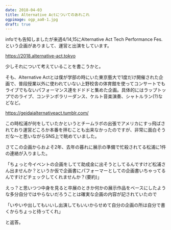 ```yaml
---
date: 2018-04-03
title: Alternative Actについてのあれこれ
ogpimage: ogp_aa0-1.jpg
draft: true
---
```


infoでも告知しましたが来週4/14,15にAlternative Act Tech Performance Fes.という企画がありまして、運営と出演をしています。

<https://2018.alternative-act.tokyo>

少しそれについて考えていることを書こうかと。

<!--more-->

そも、Alternative Actとは僕が学部の時にいた東京藝大で1度だけ開催された企画で、普段授業以外に使われていない上野校舎の体育館を使ってコンサートでもライブでもないパフォーマンス達をドドドと集めた企画。具体的にはラップトップでのライブ、コンテンポラリーダンス、ケルト音楽演奏、シャトルラン(?)などなど。

<https://geidaialternativeact.tumblr.com/>

この時松浦が何をしていたかというとチームラボの出張でアメリカにすっ飛ばされており運営どころか本番を拝むことも出来なかったのですが、非常に面白そうだな〜と思いながらSNS上で眺めていました。



さてこの企画からおよそ2年、去年の暮れに展示の準備で忙殺されてる松浦に1件の連絡が入りました。

「ちょっと今イベントの企画をしてて助成金に出そうとしてるんですけど松浦さん出ませんか？というか仮で企画書にパフォーマーとしての企画書いちゃってるんですけどチェックしてくれませんか？(要約)」

えっ？と思いつつ中身を見ると卒展のときか何かの展示作品をベースにしたような多分自分ではやらないだろうことは確実な企画の内容が記されていたので

「いやいや出してもいいし出演してもいいからせめて自分の企画の所は自分で書くからちょっと待ってくれ」

と返答。
